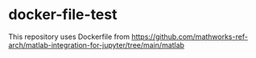 # docker-file-test
This repository uses Dockerfile from https://github.com/mathworks-ref-arch/matlab-integration-for-jupyter/tree/main/matlab
